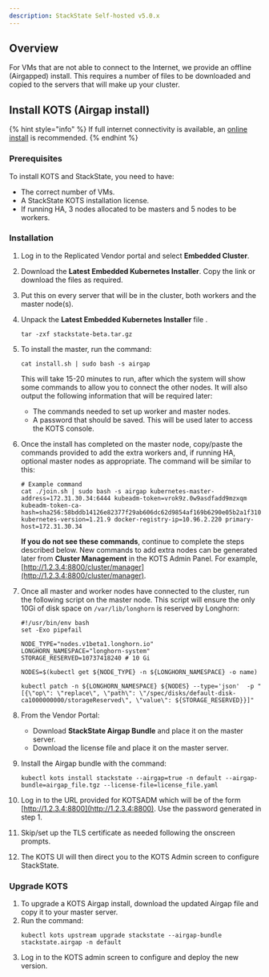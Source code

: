 ```yaml
---
description: StackState Self-hosted v5.0.x
---
```


## Overview

For VMs that are not able to connect to the Internet, we provide an offline (Airgapped) install. This requires a number of files to be downloaded and copied to the servers that will make up your cluster.

## Install KOTS (Airgap install)

{% hint style="info" %}
If full internet connectivity is available, an [online install](/setup/install-stackstate/kots-install/install_stackstate.md) is recommended.
{% endhint %}

### Prerequisites

To install KOTS and StackState, you need to have:

- The correct number of VMs.
- A StackState KOTS installation license.
- If running HA, 3 nodes allocated to be masters and 5 nodes to be workers.


### Installation

1. Log in to the Replicated Vendor portal and select **Embedded Cluster**.
1. Download the **Latest Embedded Kubernetes Installer**. Copy the link or download the files as required.
1. Put this on every server that will be in the cluster, both workers and the master node(s).
1. Unpack the **Latest Embedded Kubernetes Installer** file .
   ```
   tar -zxf stackstate-beta.tar.gz
   ```

1. To install the master, run the command:
   ```
   cat install.sh | sudo bash -s airgap
   ```

   This will take 15-20 minutes to run, after which the system will show some commands to allow you to connect the other nodes. It will also output the following information that will be required later:
   - The commands needed to set up worker and master nodes.
   - A password that should be saved. This will be used later to access the KOTS console.
     
1. Once the install has completed on the master node, copy/paste the commands provided to add the extra workers and, if running HA, optional master nodes as appropriate. The command will be similar to this:
   ```
   # Example command
   cat ./join.sh | sudo bash -s airgap kubernetes-master-address=172.31.30.34:6444 kubeadm-token=vrok9z.0w9asdfadd9mzxqm kubeadm-token-ca-hash=sha256:58bddb14126e82377f29ab606dc62d9854af169b6290e05b2a1f310ed1e75d38 kubernetes-version=1.21.9 docker-registry-ip=10.96.2.220 primary-host=172.31.30.34
   ```

   **If you do not see these commands**, continue to complete the steps described below. New commands to add extra nodes can be generated later from **Cluster Management** in the KOTS Admin Panel. For example, [http://1.2.3.4:8800/cluster/manager](http://1.2.3.4:8800/cluster/manager).

1. Once all master and worker nodes have connected to the cluster, run the following script on the master node. This script will ensure the only 10Gi of disk space on `/var/lib/longhorn` is reserved by Longhorn:
   ```
   #!/usr/bin/env bash
   set -Exo pipefail

   NODE_TYPE="nodes.v1beta1.longhorn.io"
   LONGHORN_NAMESPACE="longhorn-system"
   STORAGE_RESERVED=10737418240 # 10 Gi

   NODES=$(kubectl get ${NODE_TYPE} -n ${LONGHORN_NAMESPACE} -o name)

   kubectl patch -n ${LONGHORN_NAMESPACE} ${NODES} --type='json'  -p "[{\"op\": \"replace\", \"path\": \"/spec/disks/default-disk-ca1000000000/storageReserved\", \"value\": ${STORAGE_RESERVED}}]"
   ```  

1. From the Vendor Portal: 
   - Download **StackState Airgap Bundle** and place it on the master server. 
   - Download the license file and place it on the master server.

1. Install the Airgap bundle with the command:

   ```
   kubectl kots install stackstate --airgap=true -n default --airgap-bundle=airgap_file.tgz --license-file=license_file.yaml
   ```
  
1. Log in to the URL provided for KOTSADM which will be of the form [http://1.2.3.4:8800](http://1.2.3.4:8800). Use the password generated in step 1.

1. Skip/set up the TLS certificate as needed following the onscreen prompts.

1. The KOTS UI will then direct you to the KOTS Admin screen to configure StackState.
   
### Upgrade KOTS

1. To upgrade a KOTS Airgap install, download the updated Airgap file and copy it to your master server.
1. Run the command:
   ```
   kubectl kots upstream upgrade stackstate --airgap-bundle stackstate.airgap -n default
   ```
1. Log in to the KOTS admin screen to configure and deploy the new version.